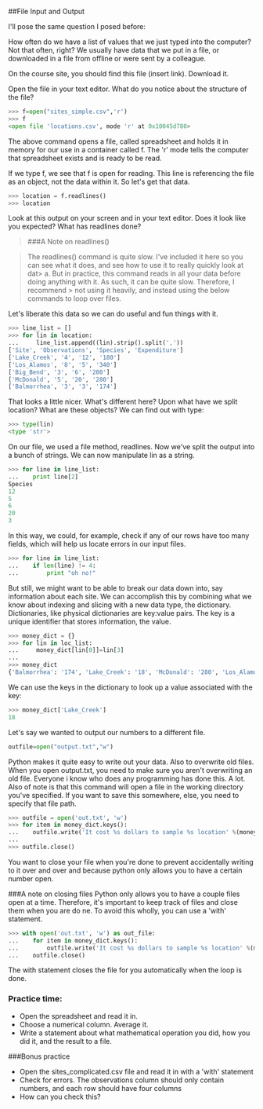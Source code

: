 ##File Input and Output

I'll pose the same question I posed before:

How often do we have a list of values that we just typed into the computer? 
Not that often, right? We usually have data that we put in a file, or downloaded in a file from offline or were sent by a colleague.

On the course site, you should find this file (insert link). Download it.

Open the file in your text editor. What do you notice about the structure of the file? 

```python
>>> f=open("sites_simple.csv",'r')
>>> f
<open file 'locations.csv', mode 'r' at 0x10045d780>
```

The above command opens a file, called spreadsheet and holds it in memory for our use in a container called f. 
The 'r' mode tells the computer that spreadsheet exists and is ready to be read. 

If we type f, we see that f is open for reading. This line is referencing the file as an object, not the data within it. So let's get that data.

```python
>>> location = f.readlines()
>>> location
```

Look at this output on your screen and in your text editor. Does it look like you expected? What has readlines done?

> ###A Note on readlines()

> The readlines() command is quite slow. I've included it here so you can see what it does, and see how to use it to really quickly look at dat> a. But in practice, this command reads in all your data before doing anything with it. As such, it can be quite slow. Therefore, I recommend > not using it heavily, and instead using the below commands to loop over files.

Let's liberate this data so we can do useful and fun things with it.

```python
>>> line_list = []
>>> for lin in location:
...     line_list.append((lin).strip().split(','))
['Site', 'Observations', 'Species', 'Expenditure']
['Lake_Creek', '4', '12', '180']
['Los_Alamos', '8', '5', '340']
['Big_Bend', '3', '6', '280']
['McDonald', '5', '20', '280']
['Balmorrhea', '3', '3', '174']
```

That looks a little nicer. What's different here? Upon what have we split location? What are these objects? We can find out with type:

```python
>>> type(lin)
<type 'str'>
```

On our file, we used a file method, readlines. Now we've split the output into a bunch of strings. We can now manipulate lin as a string.


```python
>>> for line in line_list:
...    print line[2]
Species
12
5
6
20
3
```


In this way, we could, for example, check if any of our rows have too many fields, which will help us locate errors in our input files.

```python
>>> for line in line_list:
...    if len(line) != 4:
...        print "oh no!"
```

But still, we might want to be able to break our data down into, say information about each site. We can accomplish this by combining what we know about indexing and slicing with a new data type, the dictionary. Dictionaries, like physical dictionaries are key:value pairs. The key is a unique identifier that stores information, the value.

```python
>>> money_dict = {}
>>> for lin in loc_list:
...     money_dict[lin[0]]=lin[3]
... 
>>> money_dict
{'Balmorrhea': '174', 'Lake_Creek': '18', 'McDonald': '280', 'Los_Alamos': '340', 'Site': 'Expenditure', 'Big_Bend': '280'}

```

We can use the keys in the dictionary to look up a value associated with the key:

```python
>>> money_dict['Lake_Creek']
18
```

Let's say we wanted to output our numbers to a different file.

```python
outfile=open("output.txt","w")
```

Python makes it quite easy to write out your data. Also to overwrite old files. When you open output.txt, you need to make sure you aren't overwriting an old file. Everyone i know who does any programming has done this. A lot. 
Also of note is that this command will open a file in the working directory you've specified. If you want to save this somewhere, else, you need to specify that file path.
```python
>>> outfile = open('out.txt', 'w')
>>> for item in money_dict.keys():
...    outfile.write('It cost %s dollars to sample %s location' %(money_dict[item], item) + '\n')
... 
>>> outfile.close()
```

You want to close your file when you're done to prevent accidentally writing to it over and over and because python only allows you to have a certain number open.

###A note on closing files
Python only allows you to have a couple files open at a time. Therefore, it's important to keep track of files and close them when you are do ne. To avoid this wholly, you can use a 'with' statement.

```python
>>> with open('out.txt', 'w') as out_file:
...    for item in money_dict.keys():
...        outfile.write('It cost %s dollars to sample %s location' %(money_dict[item], item) + '\n')
...    outfile.close()
```
  
The with statement closes the file for you automatically when the loop is done.

### Practice time:

+ Open the spreadsheet and read it in.
+ Choose a numerical column. Average it.
+ Write a statement about what mathematical operation you did, how you did it, and the result to a file.

###Bonus practice
+ Open the sites_complicated.csv file and read it in with a 'with' statement
+ Check for errors. The observations column should only contain numbers, and each row should have four columns
+ How can you check this?






